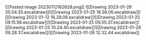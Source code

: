 ![[Pasted image 20230112162628.png]]
![[Drawing 2023-01-26 20.04.35.excalidraw]]![[Drawing 2023-01-25 18.36.06.excalidraw]]![[Drawing 2023-01-12 16.29.08.excalidraw]]![[Drawing 2023-01-25 09.15.58.excalidraw]]![[Drawing 2023-01-25 09.55.37.excalidraw]]![[Drawing 2023-01-25 10.24.40.excalidraw]]![[Drawing 2023-01-26 09.28.37.excalidraw]]![[Drawing 2023-01-26 12.32.44.excalidraw]]
